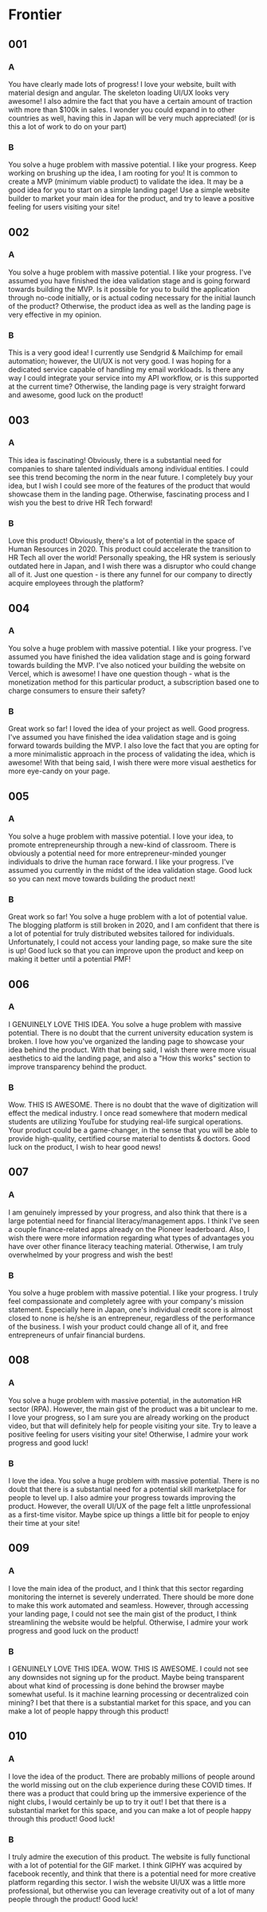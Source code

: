 # Frontier

## 001

### A

You have clearly made lots of progress! I love your website, built with material design and angular. The skeleton loading UI/UX looks very awesome! I also admire the fact that you have a certain amount of traction with more than \$100k in sales. I wonder you could expand in to other countries as well, having this in Japan will be very much appreciated! (or is this a lot of work to do on your part)

### B

You solve a huge problem with massive potential. I like your progress. Keep working on brushing up the idea, I am rooting for you! It is common to create a MVP (minimum viable product) to validate the idea. It may be a good idea for you to start on a simple landing page! Use a simple website builder to market your main idea for the product, and try to leave a positive feeling for users visiting your site!

## 002

### A

You solve a huge problem with massive potential. I like your progress. I've assumed you have finished the idea validation stage and is going forward towards building the MVP. Is it possible for you to build the application through no-code initially, or is actual coding necessary for the initial launch of the product? Otherwise, the product idea as well as the landing page is very effective in my opinion.

### B

This is a very good idea! I currently use Sendgrid & Mailchimp for email automation; however, the UI/UX is not very good. I was hoping for a dedicated service capable of handling my email workloads. Is there any way I could integrate your service into my API workflow, or is this supported at the current time? Otherwise, the landing page is very straight forward and awesome, good luck on the product!

## 003

### A

This idea is fascinating! Obviously, there is a substantial need for companies to share talented individuals among individual entities. I could see this trend becoming the norm in the near future. I completely buy your idea, but I wish I could see more of the features of the product that would showcase them in the landing page. Otherwise, fascinating process and I wish you the best to drive HR Tech forward!

### B

Love this product! Obviously, there's a lot of potential in the space of Human Resources in 2020. This product could accelerate the transition to HR Tech all over the world! Personally speaking, the HR system is seriously outdated here in Japan, and I wish there was a disruptor who could change all of it. Just one question - is there any funnel for our company to directly acquire employees through the platform?

## 004

### A

You solve a huge problem with massive potential. I like your progress. I've assumed you have finished the idea validation stage and is going forward towards building the MVP. I've also noticed your building the website on Vercel, which is awesome! I have one question though - what is the monetization method for this particular product, a subscription based one to charge consumers to ensure their safety?

### B

Great work so far! I loved the idea of your project as well. Good progress. I've assumed you have finished the idea validation stage and is going forward towards building the MVP. I also love the fact that you are opting for a more minimalistic approach in the process of validating the idea, which is awesome! With that being said, I wish there were more visual aesthetics for more eye-candy on your page.

## 005

### A

You solve a huge problem with massive potential. I love your idea, to promote entrepreneurship through a new-kind of classroom. There is obviously a potential need for more entrepreneur-minded younger individuals to drive the human race forward. I like your progress. I've assumed you currently in the midst of the idea validation stage. Good luck so you can next move towards building the product next!

### B

Great work so far! You solve a huge problem with a lot of potential value. The blogging platform is still broken in 2020, and I am confident that there is a lot of potential for truly distributed websites tailored for individuals. Unfortunately, I could not access your landing page, so make sure the site is up! Good luck so that you can improve upon the product and keep on making it better until a potential PMF!

## 006

### A

I GENUINELY LOVE THIS IDEA. You solve a huge problem with massive potential. There is no doubt that the current university education system is broken. I love how you've organized the landing page to showcase your idea behind the product. With that being said, I wish there were more visual aesthetics to aid the landing page, and also a "How this works" section to improve transparency behind the product.

### B

Wow. THIS IS AWESOME. There is no doubt that the wave of digitization will effect the medical industry. I once read somewhere that modern medical students are utilizing YouTube for studying real-life surgical operations. Your product could be a game-changer, in the sense that you will be able to provide high-quality, certified course material to dentists & doctors. Good luck on the product, I wish to hear good news!

## 007

### A

I am genuinely impressed by your progress, and also think that there is a large potential need for financial literacy/management apps. I think I've seen a couple finance-related apps already on the Pioneer leaderboard. Also, I wish there were more information regarding what types of advantages you have over other finance literacy teaching material. Otherwise, I am truly overwhelmed by your progress and wish the best!

### B

You solve a huge problem with massive potential. I like your progress. I truly feel compassionate and completely agree with your company's mission statement. Especially here in Japan, one's individual credit score is almost closed to none is he/she is an entrepreneur, regardless of the performance of the business. I wish your product could change all of it, and free entrepreneurs of unfair financial burdens.

## 008

### A

You solve a huge problem with massive potential, in the automation HR sector (RPA). However, the main gist of the product was a bit unclear to me. I love your progress, so I am sure you are already working on the product video, but that will definitely help for people visiting your site. Try to leave a positive feeling for users visiting your site! Otherwise, I admire your work progress and good luck!

### B

I love the idea. You solve a huge problem with massive potential. There is no doubt that there is a substantial need for a potential skill marketplace for people to level up. I also admire your progress towards improving the product. However, the overall UI/UX of the page felt a little unprofessional as a first-time visitor. Maybe spice up things a little bit for people to enjoy their time at your site!

## 009

### A

I love the main idea of the product, and I think that this sector regarding monitoring the internet is severely underrated. There should be more done to make this work automated and seamless. However, through accessing your landing page, I could not see the main gist of the product, I think streamlining the website would be helpful. Otherwise, I admire your work progress and good luck on the product!

### B

I GENUINELY LOVE THIS IDEA. WOW. THIS IS AWESOME. I could not see any downsides not signing up for the product. Maybe being transparent about what kind of processing is done behind the browser maybe somewhat useful. Is it machine learning processing or decentralized coin mining? I bet that there is a substantial market for this space, and you can make a lot of people happy through this product!

## 010

### A

I love the idea of the product. There are probably millions of people around the world missing out on the club experience during these COVID times. If there was a product that could bring up the immersive experience of the night clubs, I would certainly be up to try it out! I bet that there is a substantial market for this space, and you can make a lot of people happy through this product! Good luck!

### B

I truly admire the execution of this product. The website is fully functional with a lot of potential for the GIF market. I think GIPHY was acquired by facebook recently, and think that there is a potential need for more creative platform regarding this sector. I wish the website UI/UX was a little more professional, but otherwise you can leverage creativity out of a lot of many people through the product! Good luck!
